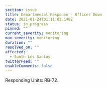 ```yaml
---
section: issue
title: Departmental Response - Officer Down
date: 2021-01-24T01:11:02.140Z
status: in_progress
pinned: ""
current_severity: monitoring
max_severity: monitoring
duration: ""
resolved_on: ""
affected:
  - South Los Santos
twitterFeed: ""
enableComments: false
---
```

Responding Units: RB-72.